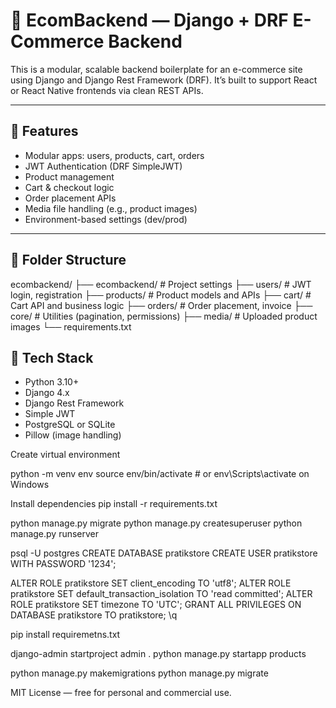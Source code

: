 # 🛒 EcomBackend — Django + DRF E-Commerce Backend

This is a modular, scalable backend boilerplate for an e-commerce site using Django and Django Rest Framework (DRF). It’s built to support React or React Native frontends via clean REST APIs.

---

## 🚀 Features

- Modular apps: users, products, cart, orders
- JWT Authentication (DRF SimpleJWT)
- Product management
- Cart & checkout logic
- Order placement APIs
- Media file handling (e.g., product images)
- Environment-based settings (dev/prod)

---

## 📁 Folder Structure

ecombackend/
├── ecombackend/ # Project settings
├── users/ # JWT login, registration
├── products/ # Product models and APIs
├── cart/ # Cart API and business logic
├── orders/ # Order placement, invoice
├── core/ # Utilities (pagination, permissions)
├── media/ # Uploaded product images
└── requirements.txt




## 🧰 Tech Stack

- Python 3.10+
- Django 4.x
- Django Rest Framework
- Simple JWT
- PostgreSQL or SQLite
- Pillow (image handling)

Create virtual environment

python -m venv env
source env/bin/activate  # or env\Scripts\activate on Windows


Install dependencies
pip install -r requirements.txt

python manage.py migrate
python manage.py createsuperuser
python manage.py runserver











psql -U postgres
CREATE DATABASE pratikstore
CREATE USER pratikstore WITH PASSWORD '1234';

ALTER ROLE pratikstore SET client_encoding TO 'utf8';
ALTER ROLE pratikstore SET default_transaction_isolation TO 'read committed';
ALTER ROLE pratikstore SET timezone TO 'UTC';
GRANT ALL PRIVILEGES ON DATABASE pratikstore TO pratikstore;
\q

pip install requiremetns.txt

django-admin startproject admin .
python manage.py startapp products

python manage.py makemigrations
python manage.py migrate










MIT License — free for personal and commercial use.